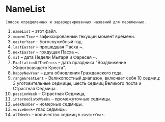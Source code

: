 # NameList

    Список определенных и зарезервированных названий для переменных.
    
1. `nameList` – этот файл.
1. `momentTime` –  зафиксированный текущий момент времени.
1. `easterYear` – Богослужебный год. 
1. `lastEaster` – прошедшая Пасха ~. 
1. `nextEaster` – грядущая Пасха ~.
1. `mif` – дата Недели Мытаря и Фаресея ~.
1. `ExaltationOfTheCross` –  дата праздника "Воздвижение Животворящего Креста".
1. `happyNewYear` –  дата  обновления Гражданского года.
1. `rangeGreatLent` –  Великопостный диапазон, включает себя 10 седмиц: 3 уготовительные седмицы, шесть седмиц Великого поста и Страстная Седмица.
1. `passionWeek` – Страстная Седмица,
1. `intermediateWeeks` – промежуточные седмицы. 
1. `weekNumber` – номерные седмицы.
1.  `voiceWeek`–  глас седмицы.
1.  `allWeeks` – количество седмиц в `easterYear`.
